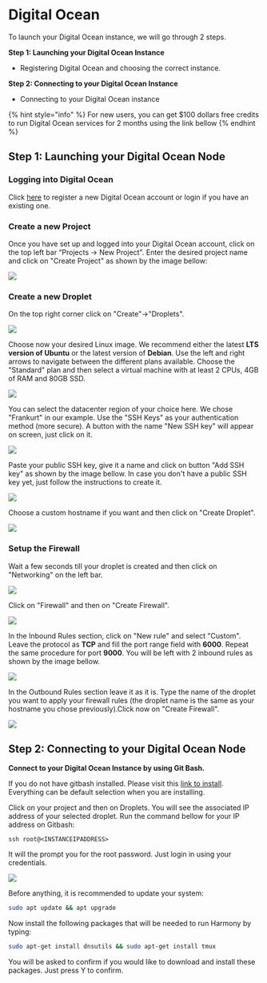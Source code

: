 # Digital Ocean

To launch your Digital Ocean instance, we will go through 2 steps.

**Step 1: Launching your Digital Ocean Instance**

* Registering Digital Ocean and choosing the correct instance.

**Step 2: Connecting to your Digital Ocean Instance** 

* Connecting to your Digital Ocean instance 

{% hint style="info" %}
For new users, you can get $100 dollars free credits to run Digital Ocean services for 2 months using the link bellow
{% endhint %}

## Step 1: Launching your Digital Ocean Node <a id="step-1-launching-your-aws-node"></a>

### Logging into **Digital Ocean** <a id="logging-into-vultr"></a>

[​](https://www.digitalocean.com/)Click [here](https://try.digitalocean.com/performance/) to register a new Digital Ocean account or login if you have an existing one.

### Create a new P**roject** <a id="create-a-new-instance"></a>

Once you have set up and logged into your Digital Ocean account, click on the top left bar “Projects -&gt; New Project". Enter the desired project name and click on "Create Project" as shown by the image bellow:

![](../../../.gitbook/assets/do1%20%281%29.png)

### Create a new Droplet <a id="create-a-new-instance"></a>

On the top right corner click on "Create"-&gt;"Droplets".

![](../../../.gitbook/assets/do2.png)

Choose now your desired Linux image. We recommend either the latest **LTS version of Ubuntu** or the latest version of **Debian**. Use the left and right arrows to navigate between the different plans available. Choose the "Standard" plan and then select a virtual machine with at least 2 CPUs, 4GB of RAM and 80GB SSD.

![](../../../.gitbook/assets/do3.1%20%281%29.png)

You can select the datacenter region of your choice here. We chose "Frankurt" in our example. Use the "SSH Keys" as your authentication method \(more secure\). A button with the name "New SSH key" will appear on screen, just click on it.

![](../../../.gitbook/assets/do3.2.png)

Paste your public SSH key, give it a name and click on button "Add SSH key" as shown by the image bellow. In case you don't have a public SSH key yet, just follow the instructions to create it.

![](../../../.gitbook/assets/do3.3%20%281%29.png)

Choose a custom hostname if you want and then click on "Create Droplet".

![](../../../.gitbook/assets/do3.4.png)

### Setup the Firewall <a id="create-firewall-group"></a>

Wait a few seconds till your droplet is created and then click on "Networking" on the left bar.

![](../../../.gitbook/assets/do4%20%281%29.png)

Click on "Firewall" and then on "Create Firewall".

![](../../../.gitbook/assets/do5%20%281%29.png)

In the Inbound Rules section, click on "New rule" and select "Custom". Leave the protocol as **TCP** and fill the port range field with **6000**. Repeat the same procedure for port **9000**. You will be left with 2 inbound rules as shown by the image bellow.

![](../../../.gitbook/assets/do5.1%20%281%29.png)

In the Outbound Rules section leave it as it is. Type the name of the droplet you want to apply your firewall rules \(the droplet name is the same as your hostname you chose previously\).Click now on "Create Firewall".

![](../../../.gitbook/assets/do5.2.png)

## **Step 2: Connecting to your Digital Ocean Node** <a id="step-2-connecting-to-your-vultr-node"></a>

**Connect to your Digital Ocean Instance by using Git Bash.**

If you do not have gitbash installed. Please visit this [link to install](https://gitforwindows.org/). Everything can be default selection when you are installing.

Click on your project and then on Droplets. You will see the associated IP address of your selected droplet. Run the command bellow for your IP address on Gitbash:

```text
ssh root@<INSTANCEIPADDRESS>
```

It will the prompt you for the root password. Just login in using your credentials.

![](../../../.gitbook/assets/dossh.png)

Before anything, it is recommended to update your system:

```bash
sudo apt update && apt upgrade
```

Now install the following packages that will be needed to run Harmony by typing:

```bash
sudo apt-get install dnsutils && sudo apt-get install tmux
```

You will be asked to confirm if you would like to download and install these packages. Just press Y to confirm.

